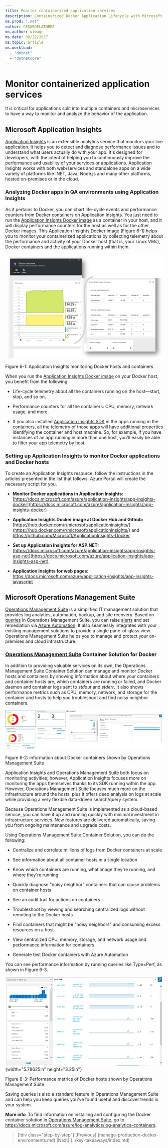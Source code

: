 ```yaml
---
title: Monitor containerized application services
description: Containerized Docker Application Lifecycle with Microsoft Platform and Tools
ms.prod: ".net"
author: CESARDELATORRE
ms.author: wiwagn
ms.date: 09/22/2017
ms.topic: article
ms.workload: 
  - "dotnet"
  - "dotnetcore"
---
```

# Monitor containerized application services

It is critical for applications split into multiple containers and microservices to have a way to monitor and analyze the behavior of the application.

## Microsoft Application Insights

[Application Insights](https://docs.microsoft.com/azure/application-insights/app-insights-overview) is an extensible analytics service that monitors your live application. It helps you to detect and diagnose performance issues and to understand what users actually do with your app. It's designed for developers, with the intent of helping you to continuously improve the performance and usability of your services or applications. Application Insights works with both web/services and standalone apps on a wide variety of platforms like .NET, Java, Node.js and many other platforms, hosted on-premises or in the cloud.

### Analyzing Docker apps in QA environments using Application Insights

As it pertains to Docker, you can chart life-cycle events and performance counters from Docker containers on Application Insights. You just need to run the [Application Insights Docker image](https://hub.docker.com/r/microsoft/applicationinsights/) as a container in your host, and it will display performance counters for the host as well as for the other Docker images. This Application Insights Docker image (Figure 6-1) helps you to monitor your containerized applications by collecting telemetry about the performance and activity of your Docker host (that is, your Linux VMs), Docker containers and the applications running within them.

![example](./media/image1.png)

Figure 6-1: Application Insights monitoring Docker hosts and containers

When you run the [Application Insights Docker image](https://hub.docker.com/r/microsoft/applicationinsights/) on your Docker host, you benefit from the following:

-   Life-cycle telemetry about all the containers running on the host—start, stop, and so on.

-   Performance counters for all the containers: CPU, memory, network usage, and more.

-   If you also installed [Application Insights SDK](https://docs.microsoft.com/azure/application-insights/app-insights-asp-net) in the apps running in the containers, all the telemetry of those apps will have additional properties identifying the container and host machine. So, for example, if you have instances of an app running in more than one host, you'll easily be able to filter your app telemetry by host.

### Setting up Application Insights to monitor Docker applications and Docker hosts

To create an Application Insights resource, follow the instructions in the articles presented in the list that follows. Azure Portal will create the necessary script for you.

-   **Monitor Docker applications in Application Insights:**  [https://docs.microsoft.com/azure/application-insights/app-insights-docker](https://docs.microsoft.com/azure/application-insights/app-insights-docker)

-   **Application Insights Docker image at Docker Hub and Github:**  
[https://hub.docker.com/r/microsoft/applicationinsights/](https://hub.docker.com/r/microsoft/applicationinsights/) and <https://github.com/Microsoft/ApplicationInsights-Docker>

-   **Set up Application Insights for ASP.NET:**  
[https://docs.microsoft.com/azure/application-insights/app-insights-asp-net](https://docs.microsoft.com/azure/application-insights/app-insights-asp-net)

-   **Application Insights for web pages:**  
<https://docs.microsoft.com/azure/application-insights/app-insights-javascript>

## Microsoft Operations Management Suite

[Operations Management Suite](http://microsoft.com/oms) is a simplified IT management solution that provides log analytics, automation, backup, and site recovery. Based on [queries](https://blogs.technet.microsoft.com/msoms/2016/01/21/easy-microsoft-operations-management-suite-search-queries/) in Operations Management Suite, you can raise [alerts](https://docs.microsoft.com/azure/operations-management-suite/operations-management-suite-monitoring-alerts) and set remediation via [Azure Automation](https://docs.microsoft.com/azure/automation/). It also seamlessly integrates with your existing management solutions to provide a single pane-of-glass view. Operations Management Suite helps you to manage and protect your on-premises and cloud infrastructure.

### [Operations Management Suite](http://microsoft.com/oms) Container Solution for Docker

In addition to providing valuable services on its own, the Operations Management Suite Container Solution can manage and monitor Docker hosts and containers by showing information about where your containers and container hosts are, which containers are running or failed, and Docker daemon and container logs sent to *stdout* and *stderr*. It also shows performance metrics such as CPU, memory, network, and storage for the container and hosts to help you troubleshoot and find noisy neighbor containers.

![](./media/image2.png)

Figure 6-2: Information about Docker containers shown by Operations Management Suite

Application Insights and Operations Management Suite both focus on monitoring activities; however, Application Insights focuses more on monitoring the apps themselves thanks to its SDK running within the app. However, Operations Management Suite focuses much more on the infrastructure around the hosts, plus it offers deep analysis on logs at scale while providing a very flexible data-driven search/query system.

Because Operations Management Suite is implemented as a cloud-based service, you can have it up and running quickly with minimal investment in infrastructure services. New features are delivered automatically, saving you from ongoing maintenance and upgrade costs.

Using Operations Management Suite Container Solution, you can do the following:

-   Centralize and correlate millions of logs from Docker containers at scale

-   See information about all container hosts in a single location

-   Know which containers are running, what image they're running, and where they're running

-   Quickly diagnose "noisy neighbor" containers that can cause problems on container hosts

-   See an audit trail for actions on containers

-   Troubleshoot by viewing and searching centralized logs without remoting to the Docker hosts

-   Find containers that might be "noisy neighbors" and consuming excess resources on a host

-   View centralized CPU, memory, storage, and network usage and performance information for containers

-   Generate test Docker containers with Azure Automation

You can see performance information by running queries like Type=Perf, as shown in Figure 6-3.

![DockerPerfMetricsView](./media/image3.png){width="5.78625in" height="3.25in"}

Figure 6-3: Performance metrics of Docker hosts shown by Operations Management Suite

Saving queries is also a standard feature in Operations Management Suite and can help you keep queries you've found useful and discover trends in your system.

**More info** To find information on installing and configuring the Docker container solution in [Operations Management Suite](http://microsoft.com/oms), go to <https://docs.microsoft.com/azure/log-analytics/log-analytics-containers>.

>[!div class="step-by-step"]
[Previous] (manage-production-docker-environments.md)
[Next] (../key-takeaways/index.md)
